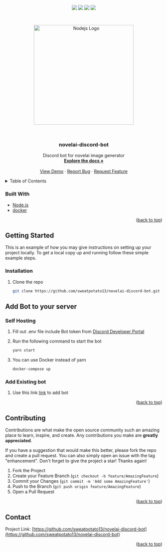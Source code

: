 <div id="top"></div>
<p align="center">
<img src=https://img.shields.io/github/stars/sweatpotato13/novelai-discord-bot?style=for-the-badge&logo=appveyor&color=blue />
<img src=https://img.shields.io/github/forks/sweatpotato13/novelai-discord-bot?style=for-the-badge&logo=appveyor&color=blue />
<img src=https://img.shields.io/github/issues/sweatpotato13/novelai-discord-bot?style=for-the-badge&logo=appveyor&color=informational />
<img src=https://img.shields.io/github/issues-pr/sweatpotato13/novelai-discord-bot?style=for-the-badge&logo=appveyor&color=informational />
</p>
<br />
<!-- PROJECT LOGO -->
<p align="center">
  <a href="https://nodejs.org" target="blank"><img src="https://nodejs.org/static/images/logo.svg" width="320" alt="Nodejs Logo" /></a>
</p>

<br />
<div align="center">
  <a href="https://github.com/sweatpotato13/novelai-discord-bot">
    <!-- <img src="images/logo.png" alt="Logo" width="80" height="80"> -->
  </a>

<h3 align="center">novelai-discord-bot</h3>

  <p align="center">
    Discord bot for novelai image generator
    <br />
    <a href="https://github.com/sweatpotato13/novelai-discord-bot"><strong>Explore the docs »</strong></a>
    <br />
    <br />
    <a href="https://github.com/sweatpotato13/novelai-discord-bot">View Demo</a>
    ·
    <a href="https://github.com/sweatpotato13/novelai-discord-bot/issues">Report Bug</a>
    ·
    <a href="https://github.com/sweatpotato13/novelai-discord-bot/issues">Request Feature</a>
  </p>
</div>

<!-- TABLE OF CONTENTS -->
<details>
  <summary>Table of Contents</summary>
  <ol>
    <li>
      <ul>
        <li><a href="#built-with">Built With</a></li>
      </ul>
    </li>
    <li>
      <a href="#getting-started">Getting Started</a>
      <ul>
        <li><a href="#installation">Installation</a></li>
      </ul>
    </li>
    <li>
      <a href="#add-bot-to-your-server">Add Bot to your server</a>
      <ul>
        <li><a href="#self-hosting">Self Hosting</a></li>
        <li><a href="#add-existing-bot">Add Existing bot</a></li>
      </ul>
    </li>
    <li><a href="#contributing">Contributing</a></li>
    <li><a href="#contact">Contact</a></li>
  </ol>
</details>

### Built With

-   [Node.js](https://nodejs.org)
-   [docker](https://www.docker.com/)

<p align="right">(<a href="#top">back to top</a>)</p>

<!-- GETTING STARTED -->

## Getting Started

This is an example of how you may give instructions on setting up your project locally.
To get a local copy up and running follow these simple example steps.

### Installation

1. Clone the repo
    ```sh
    git clone https://github.com/sweatpotato13/novelai-discord-bot.git
    ```

## Add Bot to your server

### Self Hosting

1. Fill out .env file include Bot token from [Discord Developer Portal](https://discord.com/developers/applications)

2. Run the following command to start the bot

    ```sh
    yarn start
    ```

3. You can use Docker instead of yarn
    ```sh
    docker-compose up
    ```

### Add Existing bot

1. Use this link [link](https://discord.com/api/oauth2/authorize?client_id=1030639256961560626&permissions=8&scope=bot) to add bot

<p align="right">(<a href="#top">back to top</a>)</p>

<!-- CONTRIBUTING -->

## Contributing

Contributions are what make the open source community such an amazing place to learn, inspire, and create. Any contributions you make are **greatly appreciated**.

If you have a suggestion that would make this better, please fork the repo and create a pull request. You can also simply open an issue with the tag "enhancement".
Don't forget to give the project a star! Thanks again!

1. Fork the Project
2. Create your Feature Branch (`git checkout -b feature/AmazingFeature`)
3. Commit your Changes (`git commit -m 'Add some AmazingFeature'`)
4. Push to the Branch (`git push origin feature/AmazingFeature`)
5. Open a Pull Request

<p align="right">(<a href="#top">back to top</a>)</p>

<!-- CONTACT -->

## Contact

Project Link: [https://github.com/sweatpotato13/novelai-discord-bot](https://github.com/sweatpotato13/novelai-discord-bot)

<p align="right">(<a href="#top">back to top</a>)</p>
